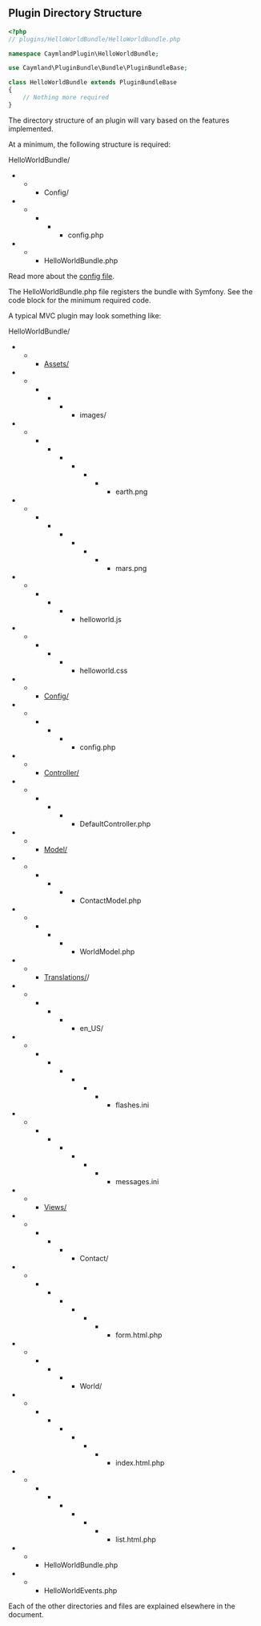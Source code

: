## Plugin Directory Structure

```php
<?php
// plugins/HelloWorldBundle/HelloWorldBundle.php

namespace CaymlandPlugin\HelloWorldBundle;

use Caymland\PluginBundle\Bundle\PluginBundleBase;

class HelloWorldBundle extends PluginBundleBase
{
    // Nothing more required
}

```

The directory structure of an plugin will vary based on the features implemented. 

At a minimum, the following structure is required:

HelloWorldBundle/<br />
- - - Config/<br />
- - - - - config.php<br />
- - - HelloWorldBundle.php

Read more about the [config file](#plugin-config-file).

The HelloWorldBundle.php file registers the bundle with Symfony. See the code block for the minimum required code.

A typical MVC plugin may look something like:

HelloWorldBundle/<br />
- - - [Assets/](#asset-helper)<br />
- - - - - - images/ <br />
- - - - - - - - - earth.png<br />
- - - - - - - - - mars.png<br />
- - - - - - helloworld.js<br />
- - - - - - helloworld.css<br />
- - - [Config/](#plugin-config-file)<br />
- - - - - - config.php<br />
- - - [Controller/](#controllers)<br />
- - - - - - DefaultController.php<br />
- - - [Model/](#models)<br />
- - - - - - ContactModel.php<br />
- - - - - - WorldModel.php<br />
- - - [Translations/](#translations)/<br />
- - - - - - en_US/<br />
- - - - - - - - - flashes.ini<br />
- - - - - - - - - messages.ini<br />
- - - [Views/](#views)<br />
- - - - - - Contact/<br />
- - - - - - - - - form.html.php<br />
- - - - - - World/<br />
- - - - - - - - - index.html.php<br />
- - - - - - - - - list.html.php<br />
- - - HelloWorldBundle.php<br />
- - - HelloWorldEvents.php

Each of the other directories and files are explained elsewhere in the document. 
